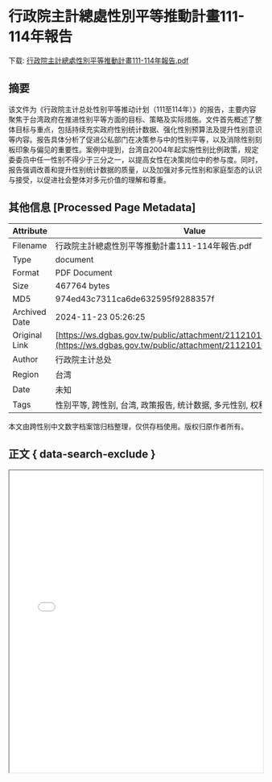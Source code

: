 # 行政院主計總處性別平等推動計畫111-114年報告

<!-- tcd_download_link -->
下载: <a href="../行政院主計總處性別平等推動計畫111-114年報告.pdf" download>行政院主計總處性別平等推動計畫111-114年報告.pdf</a>
<!-- tcd_download_link_end -->

## 摘要

<!-- tcd_abstract -->
该文件为《行政院主计总处性别平等推动计划（111至114年）》的报告，主要内容聚焦于台湾政府在推进性别平等方面的目标、策略及实际措施。文件首先概述了整体目标与重点，包括持续充实政府性别统计数据、强化性别预算法及提升性别意识等内容。报告具体分析了促进公私部门在决策参与中的性别平等，以及消除性别刻板印象与偏见的重要性。案例中提到，台湾自2004年起实施性别比例政策，规定委委员中任一性别不得少于三分之一，以提高女性在决策岗位中的参与度。同时，报告强调改善和提升性别统计数据的质量，以及加强对多元性别和家庭型态的认识与接受，以促进社会整体对多元价值的理解和尊重。

<!-- tcd_abstract_end -->

## 其他信息 [Processed Page Metadata]

| Attribute       | Value                                  |
|-----------------|----------------------------------------|
| Filename        | 行政院主計總處性別平等推動計畫111-114年報告.pdf                             |
| Type            | document                                 |
| Format          | PDF Document                               |
| Size            | 467764 bytes                           |
| MD5             | 974ed43c7311ca6de632595f9288357f                                  |
| Archived Date   | 2024-11-23 05:26:25                             |
| Original Link   | [https://ws.dgbas.gov.tw/public/attachment/2112101637usmxsnua.pdf](https://ws.dgbas.gov.tw/public/attachment/2112101637usmxsnua.pdf)                         |
| Author          | 行政院主计总处                               |
| Region          | 台湾                               |
| Date            | 未知                                 |
| Tags            | 性别平等, 跨性别, 台湾, 政策报告, 统计数据, 多元性别, 权利保障, 社会环境                                 |

本文由跨性别中文数字档案馆归档整理，仅供存档使用。版权归原作者所有。


## 正文 { data-search-exclude }

<!-- tcd_main_text -->
<iframe src="../行政院主計總處性別平等推動計畫111-114年報告.pdf" width="100%" height="600px">
    <p>无法显示PDF，请下载查看。</p>
</iframe>
<!-- tcd_main_text_end -->

